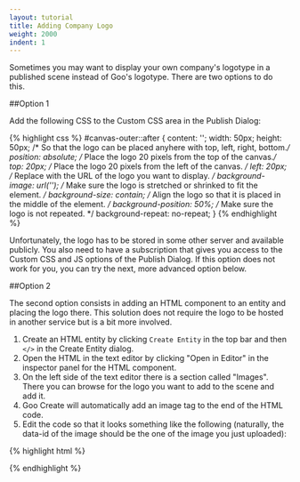 ```yaml
---
layout: tutorial
title: Adding Company Logo
weight: 2000
indent: 1
---
```


Sometimes you may want to display your own company's logotype in a published scene instead of Goo's logotype.
There are two options to do this.

##Option 1

Add the following CSS to the Custom CSS area in the Publish Dialog:

{% highlight css %}
#canvas-outer::after {
	content: '';
	width: 50px;
	height: 50px;
	/* So that the logo can be placed anyhere with top, left, right, bottom.*/
	position: absolute;
	/* Place the logo 20 pixels from the top of the canvas.*/
	top: 20px;
	/* Place the logo 20 pixels from the left of the canvas. */
	left: 20px;
	/* Replace <logo url> with the URL of the logo you want to display. */
	background-image: url('<logo url>');
	/* Make sure the logo is stretched or shrinked to fit the element. */
	background-size: contain;
	/* Align the logo so that it is placed in the middle of the element. */
	background-position: 50%;
	/* Make sure the logo is not repeated. */
	background-repeat: no-repeat;
}
{% endhighlight %}

Unfortunately, the logo has to be stored in some other server and available publicly.
You also need to have a subscription that gives you access to the Custom CSS and
JS options of the Publish Dialog. If this option does not work for you, you can
try the next, more advanced option below.

##Option 2

The second option consists in adding an HTML component to an entity and placing the logo there.
This solution does not require the logo to be hosted in another service but is a bit more involved.

1. Create an HTML entity by clicking ```Create Entity``` in the top bar and then ```</>``` in the Create Entity dialog.
2. Open the HTML in the text editor by clicking "Open in Editor" in the inspector panel for the HTML component.
3. On the left side of the text editor there is a section called "Images". There you can browse for the logo you want to add to the scene and add it.
4. Goo Create will automatically add an image tag to the end of the HTML code.
5. Edit the code so that it looks something like the following (naturally, the data-id of the image should be the one of the image you just uploaded):

{% highlight html %}
<style>
	.custom-logo {
		position: absolute;
		display: block;
		width: 80px;
		top: 20px;
		left: 20px;
	}
</style>

<img class="custom-logo" data-id="dd6e72ac902e3ea325d1ca3cc61edbb01653bb00.png" />
{% endhighlight %}